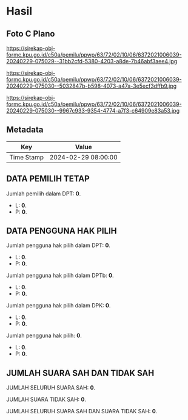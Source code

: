 # Hasil

## Foto C Plano

https://sirekap-obj-formc.kpu.go.id/c50a/pemilu/ppwp/63/72/02/10/06/6372021006039-20240229-075029--31bb2cfd-5380-4203-a8de-7b46abf3aee4.jpg

https://sirekap-obj-formc.kpu.go.id/c50a/pemilu/ppwp/63/72/02/10/06/6372021006039-20240229-075030--5032847b-b598-4073-a47a-3e5ecf3dffb9.jpg

https://sirekap-obj-formc.kpu.go.id/c50a/pemilu/ppwp/63/72/02/10/06/6372021006039-20240229-075030--9967c933-9354-4774-a7f3-c64909e83a53.jpg


## Metadata

| Key        | Value               |
| ---------- | ------------------- |
| Time Stamp | 2024-02-29 08:00:00 |


## DATA PEMILIH TETAP

Jumlah pemilih dalam DPT: **0**.
 * L: **0**.
 * P: **0**.

## DATA PENGGUNA HAK PILIH

Jumlah pengguna hak pilih dalam DPT: **0**.
 * L: **0**.
 * P: **0**.

Jumlah pengguna hak pilih dalam DPTb: **0**.
 * L: **0**.
 * P: **0**.

Jumlah pengguna hak pilih dalam DPK: **0**.
 * L: **0**.
 * P: **0**.

Jumlah pengguna hak pilih: **0**.
 * L: **0**.
 * P: **0**.

## JUMLAH SUARA SAH DAN TIDAK SAH

JUMLAH SELURUH SUARA SAH: **0**.

JUMLAH SUARA TIDAK SAH: **0**.

JUMLAH SELURUH SUARA SAH DAN SUARA TIDAK SAH: **0**.


